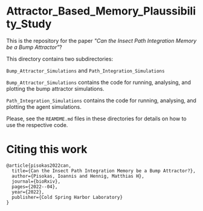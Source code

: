 # Attractor_Based_Memory_Plaussibility_Study

This is the repository for the paper *"Can the Insect Path Integration Memory be a Bump Attractor"*?

This directory contains two subdirectories:

`Bump_Attractor_Simulations`
and
`Path_Integration_Simulations`

`Bump_Attractor_Simulations` contains the code for running, analysing, and plotting the bump attractor simulations. 

`Path_Integration_Simulations` contains the code for running, analysing, and plotting the agent simulations. 

Please, see the `REAMDME.md` files in these directories for details on how to use the respective code. 

# Citing this work

```
@article{pisokas2022can,
  title={Can the Insect Path Integration Memory be a Bump Attractor?},
  author={Pisokas, Ioannis and Hennig, Matthias H},
  journal={bioRxiv},
  pages={2022--04},
  year={2022},
  publisher={Cold Spring Harbor Laboratory}
}
```
